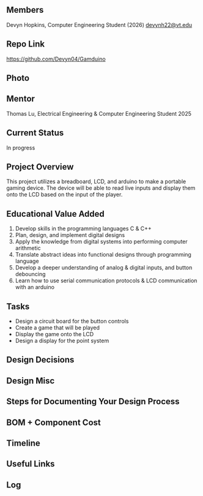 ## Members
Devyn Hopkins, Computer Engineering Student (2026)
devynh22@vt.edu

## Repo Link
<a class="button is-link" href="https://github.com/Devyn04/Gamduino" >https://github.com/Devyn04/Gamduino</a>

## Photo


## Mentor
Thomas Lu, Electrical Engineering & Computer Engineering Student 2025

## Current Status
In progress

## Project Overview

This project utilizes a breadboard, LCD, and arduino to make a portable gaming device. The device will be able to read live inputs and display them onto the LCD based on the input of the player.

## Educational Value Added
1. Develop skills in the programming languages C & C++
2. Plan, design, and implement digital designs
3. Apply the knowledge from digital systems into performing computer arithmetic
4. Translate abstract ideas into functional designs through programming language
5. Develop a deeper understanding of analog & digital inputs, and button debouncing
6. Learn how to use serial communication protocols & LCD communication with an arduino

## Tasks
- Design a circuit board for the button controls
- Create a game that will be played
- Display the game onto the LCD
- Design a display for the point system 


## Design Decisions

<!-- Your Text Here. See Example above -->

## Design Misc

<!-- Your Text Here. See Example above -->

## Steps for Documenting Your Design Process

<!-- Your Text Here. See Example above -->

## BOM + Component Cost

<!-- Your Text Here. See Example above -->

## Timeline

<!-- Your Text Here. See Example above -->

## Useful Links

<!-- Your Text Here. See Example above -->

## Log

<!-- Your Text Here. See Example above -->
